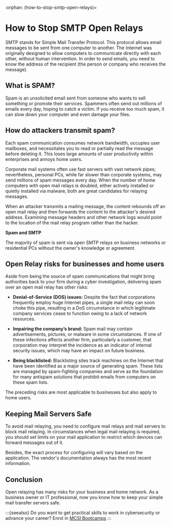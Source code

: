 :orphan:
(how-to-stop-smtp-open-relays)=

# How to Stop SMTP Open Relays

SMTP stands for Simple Mail Transfer Protocol. This protocol allows email messages to be sent from one computer to another. The Internet was originally designed to allow computers to communicate directly with each other, without human intervention. In order to send emails, you need to know the address of the recipient (the person or company who receives the message).

## What is SPAM?

Spam is an unsolicited email sent from someone who wants to sell something or promote their services. Spammers often send out millions of emails every day, hoping to catch a victim. If you receive too much spam, it can slow down your computer and even damage your files.

## How do attackers transmit spam?

Each spam communication consumes network bandwidth, occupies user mailboxes, and necessitates you to read or partially read the message before deleting it. This loses large amounts of user productivity within enterprises and annoys home users.

Corporate mail systems often use fast servers with vast network pipes; nevertheless, personal PCs, while far slower than corporate systems, may send millions of spam messages every day. When the number of home computers with open mail relays is doubled, either actively installed or quietly installed via malware, both are great candidates for relaying messages.

When an attacker transmits a mailing message, the content rebounds off an open mail relay and then forwards the content to the attacker's desired address.
Examining message headers and other network logs would point to the location of the mail relay program rather than the hacker.

**Spam and SMTP**

The majority of spam is sent via open SMTP relays on business networks or residential PCs without the owner's knowledge or agreement.

## Open Relay risks for businesses and home users

Aside from being the source of spam communications that might bring authorities back to your firm during a cyber investigation, delivering spam over an open mail relay has other risks:

- **Denial-of-Service (DOS) issues:** Despite the fact that corporations frequently employ huge Internet pipes, a single mail relay can soon choke this pipe, resulting in a DoS circumstance in which legitimate company services cease to function owing to a lack of network resources.

- **Impairing the company’s brand:** Spam mail may contain advertisements, pictures, or malware in some circumstances. If one of these infections affects another firm, particularly a customer, that corporation may interpret the incidence as an indicator of internal security issues, which may have an impact on future business.

- **Being blacklisted:** Blacklisting sites track machines on the Internet that have been identified as a major source of generating spam. These lists are managed by spam-fighting companies and serve as the foundation for many antispam solutions that prohibit emails from computers on these spam lists.

The preceding risks are most applicable to businesses but also apply to home users.

## Keeping Mail Servers Safe

To avoid mail relaying, you need to configure mail relays and mail servers to block mail relaying. In circumstances when legal mail relaying is required, you should set limits on your mail application to restrict which devices can forward messages out of it.

Besides, the exact process for configuring will vary based on the application. The vendor's documentation always has the most recent information.

## Conclusion

Open relaying has many risks for your business and home network. As a business owner or IT professional, now you know how to keep your simple mail transfer servers safe.

:::{seealso}
Do you want to get practical skills to work in cybersecurity or advance your career? Enrol in [MCSI Bootcamps](https://www.mosse-institute.com/bootcamps.html)
:::
